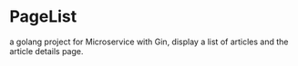# PageList
a golang project for Microservice with Gin, display a list of articles and the article details page.
